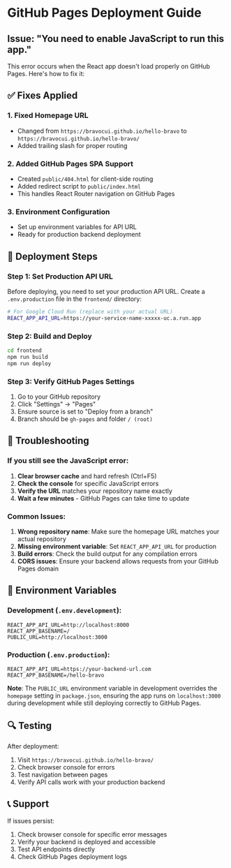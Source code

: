 # GitHub Pages Deployment Guide

## Issue: "You need to enable JavaScript to run this app."

This error occurs when the React app doesn't load properly on GitHub Pages. Here's how to fix it:

## ✅ Fixes Applied

### 1. **Fixed Homepage URL**
- Changed from `https://bravocui.github.io/hello-bravo` to `https://bravocui.github.io/hello-bravo/`
- Added trailing slash for proper routing

### 2. **Added GitHub Pages SPA Support**
- Created `public/404.html` for client-side routing
- Added redirect script to `public/index.html`
- This handles React Router navigation on GitHub Pages

### 3. **Environment Configuration**
- Set up environment variables for API URL
- Ready for production backend deployment

## 🚀 Deployment Steps

### Step 1: Set Production API URL
Before deploying, you need to set your production API URL. Create a `.env.production` file in the `frontend/` directory:

```bash
# For Google Cloud Run (replace with your actual URL)
REACT_APP_API_URL=https://your-service-name-xxxxx-uc.a.run.app
```

### Step 2: Build and Deploy
```bash
cd frontend
npm run build
npm run deploy
```

### Step 3: Verify GitHub Pages Settings
1. Go to your GitHub repository
2. Click "Settings" → "Pages"
3. Ensure source is set to "Deploy from a branch"
4. Branch should be `gh-pages` and folder `/ (root)`

## 🔧 Troubleshooting

### If you still see the JavaScript error:

1. **Clear browser cache** and hard refresh (Ctrl+F5)
2. **Check the console** for specific JavaScript errors
3. **Verify the URL** matches your repository name exactly
4. **Wait a few minutes** - GitHub Pages can take time to update

### Common Issues:

1. **Wrong repository name**: Make sure the homepage URL matches your actual repository
2. **Missing environment variable**: Set `REACT_APP_API_URL` for production
3. **Build errors**: Check the build output for any compilation errors
4. **CORS issues**: Ensure your backend allows requests from your GitHub Pages domain

## 📝 Environment Variables

### Development (`.env.development`):
```
REACT_APP_API_URL=http://localhost:8000
REACT_APP_BASENAME=/
PUBLIC_URL=http://localhost:3000
```

### Production (`.env.production`):
```
REACT_APP_API_URL=https://your-backend-url.com
REACT_APP_BASENAME=/hello-bravo
```

**Note**: The `PUBLIC_URL` environment variable in development overrides the `homepage` setting in `package.json`, ensuring the app runs on `localhost:3000` during development while still deploying correctly to GitHub Pages.

## 🔍 Testing

After deployment:
1. Visit `https://bravocui.github.io/hello-bravo/`
2. Check browser console for errors
3. Test navigation between pages
4. Verify API calls work with your production backend

## 📞 Support

If issues persist:
1. Check browser console for specific error messages
2. Verify your backend is deployed and accessible
3. Test API endpoints directly
4. Check GitHub Pages deployment logs 